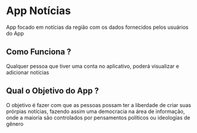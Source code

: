 # App Notícias
<p>App focado em notícias da região com os dados fornecidos pelos usuários do App</p>

## Como Funciona ?
<p>Qualquer pessoa que tiver uma conta no aplicativo, poderá visualizar e adicionar notícias</p>

## Qual o Objetivo do App ?
<p>O objetivo é fazer com que as pessoas possam ter a liberdade de criar suas prórpias notícias, fazendo assim uma democracia na área de informação, onde a maioria são controlados por pensamentos políticos ou ideologias de gênero</p>


